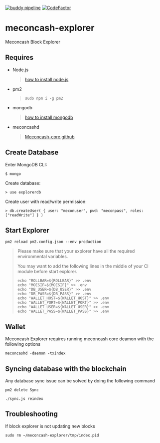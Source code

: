 [![buddy pipeline](https://app.buddy.works/mecon-coin/meconcash-explorer/pipelines/pipeline/134502/badge.svg?token=5b65ba623fde6464e200d69e9ea8cedc04b7a01e5183080f2bee1e5e20a81143 "buddy pipeline")](https://app.buddy.works/mecon-coin/meconcash-explorer/pipelines/pipeline/134502)
[![CodeFactor](https://www.codefactor.io/repository/github/mecon-coin/meconcash-explorer/badge)](https://www.codefactor.io/repository/github/mecon-coin/meconcash-explorer)

# meconcash-explorer

Meconcash Block Explorer

## Requires

- Node.js

  > [how to install node.js](https://nodejs.org/en/download/package-manager/)

- pm2

  > `sudo npm i -g pm2`

- mongodb

  > [how to install mongodb](https://docs.mongodb.com/manual/installation/)

- meconcashd

  > [Meconcash-core github](https://github.com/mecon-coin/meconcash-core)

## Create Database

Enter MongoDB CLI:

`$ mongo`

Create database:

`> use explorerdb`

Create user with read/write permission:

`> db.createUser( { user: "meconuser", pwd: "meconpass", roles: ["readWrite"] } )`

## Start Explorer

`pm2 reload pm2.config.json --env production`

> Please make sure that your explorer have all the required environmental variables.
>
> You may want to add the following lines in the middle of your CI module before start explorer.
>
> ```shell
> echo "ROLLBAR=${ROLLBAR}" >> .env
> echo "MOESIF=${MOESIF}" >> .env
> echo "DB_USER=${DB_USER}" >> .env
> echo "DB_PASS=${DB_PASS}" >> .env
> echo "WALLET_HOST=${WALLET_HOST}" >> .env
> echo "WALLET_PORT=${WALLET_PORT}" >> .env
> echo "WALLET_USER=${WALLET_USER}" >> .env
> echo "WALLET_PASS=${WALLET_PASS}" >> .env
> ```

## Wallet

Meconcash Explorer requires running meconcash core deamon with the following options

`meconcashd -daemon -txindex`

## Syncing database with the blockchain

Any database sync issue can be solved by doing the following command

`pm2 delete Sync`

`./sync.js reindex`

## Troubleshooting

If block explorer is not updating new blocks

`sudo rm ~/meconcash-explorer/tmp/index.pid`
